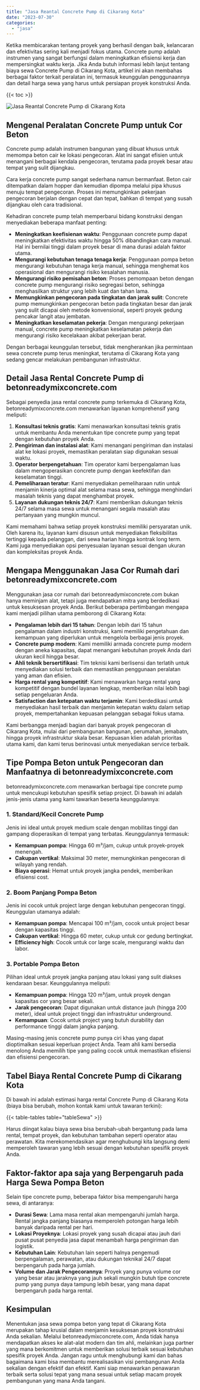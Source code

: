 ```yaml
---
title: "Jasa Reantal Concrete Pump di Cikarang Kota"
date: "2023-07-30"
categories: 
  - "jasa"
---
```


Ketika membicarakan tentang proyek yang berhasil dengan baik, kelancaran dan efektivitas sering kali menjadi fokus utama. Concrete pump adalah instrumen yang sangat berfungsi dalam meningkatkan efisiensi kerja dan mempersingkat waktu kerja. Jika Anda butuh informasi lebih lanjut tentang biaya sewa Concrete Pump di Cikarang Kota, artikel ini akan membahas berbagai faktor terkait peralatan ini, termasuk keunggulan penggunaannya dan detail harga sewa yang harus untuk persiapan proyek konstruksi Anda.

{{< toc >}}

![Jasa Reantal Concrete Pump di Cikarang Kota](https://betoncor8.github.io/pump/concrete-pump%20(28).png)

## Mengenal Peralatan Concrete Pump untuk Cor Beton

Concrete pump adalah instrumen bangunan yang dibuat khusus untuk memompa beton cair ke lokasi pengecoran. Alat ini sangat efisien untuk menangani berbagai kendala pengecoran, terutama pada proyek besar atau tempat yang sulit dijangkau.

Cara kerja concrete pump sangat sederhana namun bermanfaat. Beton cair ditempatkan dalam hopper dan kemudian dipompa melalui pipa khusus menuju tempat pengecoran. Proses ini memungkinkan pekerjaan pengecoran berjalan dengan cepat dan tepat, bahkan di tempat yang susah dijangkau oleh cara tradisional.

Kehadiran concrete pump telah memperbarui bidang konstruksi dengan menyediakan beberapa manfaat penting:

- **Meningkatkan keefisienan waktu**: Penggunaan concrete pump dapat meningkatkan efektivitas waktu hingga 50% dibandingkan cara manual. Hal ini bernilai tinggi dalam proyek besar di mana durasi adalah faktor utama.
- **Mengurangi kebutuhan tenaga tenaga kerja**: Penggunaan pompa beton mengurangi kebutuhan tenaga kerja manual, sehingga menghemat kos operasional dan mengurangi risiko kesalahan manusia.
- **Mengurangi risiko pemisahan beton**: Proses pemompaan beton dengan concrete pump mengurangi risiko segregasi beton, sehingga menghasilkan struktur yang lebih kuat dan tahan lama.
- **Memungkinkan pengecoran pada tingkatan dan jarak sulit**: Concrete pump memungkinkan pengecoran beton pada tingkatan besar dan jarak yang sulit dicapai oleh metode konvensional, seperti proyek gedung pencakar langit atau jembatan.
- **Meningkatkan keselamatan pekerja**: Dengan mengurangi pekerjaan manual, concrete pump meningkatkan keselamatan pekerja dan mengurangi risiko kecelakaan akibat pekerjaan berat.

Dengan berbagai keunggulan tersebut, tidak mengherankan jika permintaan sewa concrete pump terus meningkat, terutama di Cikarang Kota yang sedang gencar melakukan pembangunan infrastruktur.

## Detail Jasa Rental Concrete Pump di betonreadymixconcrete.com

Sebagai penyedia jasa rental concrete pump terkemuka di Cikarang Kota, betonreadymixconcrete.com menawarkan layanan komprehensif yang meliputi:

1. **Konsultasi teknis gratis**: Kami menawarkan konsultasi teknis gratis untuk membantu Anda menentukan tipe concrete pump yang tepat dengan kebutuhan proyek Anda.
2. **Pengiriman dan instalasi alat**: Kami menangani pengiriman dan instalasi alat ke lokasi proyek, memastikan peralatan siap digunakan sesuai waktu.
3. **Operator berpengetahuan**: Tim operator kami berpengalaman luas dalam mengoperasikan concrete pump dengan keefektifan dan keselamatan tinggi.
4. **Pemeliharaan teratur**: Kami menyediakan pemeliharaan rutin untuk menjamin kinerja optimal alat selama masa sewa, sehingga menghindari masalah teknis yang dapat menghambat proyek.
5. **Layanan dukungan teknis 24/7**: Kami memberikan dukungan teknis 24/7 selama masa sewa untuk menangani segala masalah atau pertanyaan yang mungkin muncul.

Kami memahami bahwa setiap proyek konstruksi memiliki persyaratan unik. Oleh karena itu, layanan kami disusun untuk menyediakan fleksibilitas tertinggi kepada pelanggan, dari sewa harian hingga kontrak long term. Kami juga menyediakan opsi penyesuaian layanan sesuai dengan ukuran dan kompleksitas proyek Anda.

## Mengapa Menggunakan Jasa Cor Rumah dari betonreadymixconcrete.com

Menggunakan jasa cor rumah dari betonreadymixconcrete.com bukan hanya meminjam alat, tetapi juga mendapatkan mitra yang berdedikasi untuk kesuksesan proyek Anda. Berikut beberapa pertimbangan mengapa kami menjadi pilihan utama pemborong di Cikarang Kota:

- **Pengalaman lebih dari 15 tahun**: Dengan lebih dari 15 tahun pengalaman dalam industri konstruksi, kami memiliki pengetahuan dan kemampuan yang diperlukan untuk mengelola berbagai jenis proyek.
- **Concrete pump modern**: Kami memiliki armada concrete pump modern dengan aneka kapasitas, dapat menangani kebutuhan proyek Anda dari ukuran kecil hingga besar.
- **Ahli teknik bersertifikasi**: Tim teknisi kami berlisensi dan terlatih untuk menyediakan solusi terbaik dan memastikan penggunaan peralatan yang aman dan efisien.
- **Harga rental yang kompetitif**: Kami menawarkan harga rental yang kompetitif dengan bundel layanan lengkap, memberikan nilai lebih bagi setiap pengeluaran Anda.
- **Satisfaction dan ketepatan waktu terjamin**: Kami berdedikasi untuk menyediakan hasil terbaik dan menjamin ketepatan waktu dalam setiap proyek, mempertahankan kepuasan pelanggan sebagai fokus utama.

Kami berbangga menjadi bagian dari banyak proyek pengecoran di Cikarang Kota, mulai dari pembangunan bangunan, perumahan, jemabatn, hingga proyek infrastruktur skala besar. Kepuasan klien adalah prioritas utama kami, dan kami terus berinovasi untuk menyediakan service terbaik.

## Tipe Pompa Beton untuk Pengecoran dan Manfaatnya di betonreadymixconcrete.com

betonreadymixconcrete.com menawarkan berbagai tipe concrete pump untuk mencukupi kebutuhan spesifik setiap project. Di bawah ini adalah jenis-jenis utama yang kami tawarkan beserta keunggulannya:

### 1\. Standard/Kecil Concrete Pump

Jenis ini ideal untuk proyek medium scale dengan mobilitas tinggi dan gampang dioperasikan di tempat yang terbatas. Keunggulannya termasuk:

- **Kemampuan pompa**: Hingga 60 m³/jam, cukup untuk proyek-proyek menengah.
- **Cakupan vertikal**: Maksimal 30 meter, memungkinkan pengecoran di wilayah yang rendah.
- **Biaya operasi**: Hemat untuk proyek jangka pendek, memberikan efisiensi cost.

### 2\. Boom Panjang Pompa Beton

Jenis ini cocok untuk project large dengan kebutuhan pengecoran tinggi. Keunggulan utamanya adalah:

- **Kemampuan pompa**: Mencapai 100 m³/jam, cocok untuk project besar dengan kapasitas tinggi.
- **Cakupan vertikal**: Hingga 60 meter, cukup untuk cor gedung bertingkat.
- **Efficiency high**: Cocok untuk cor large scale, mengurangi waktu dan labor.

### 3\. Portable Pompa Beton

Pilihan ideal untuk proyek jangka panjang atau lokasi yang sulit diakses kendaraan besar. Keunggulannya meliputi:

- **Kemampuan pompa**: Hingga 120 m³/jam, untuk proyek dengan kapasitas cor yang besar sekali.
- **Jarak pengecoran**: Dapat digunakan untuk distance jauh (hingga 200 meter), ideal untuk project tinggi dan infrastruktur underground.
- **Kemampuan**: Cocok untuk project yang butuh durability dan performance tinggi dalam jangka panjang.

Masing-masing jenis concrete pump punya ciri khas yang dapat dioptimalkan sesuai keperluan project Anda. Team ahli kami bersedia menolong Anda memilih tipe yang paling cocok untuk memastikan efisiensi dan efisiensi pengecoran.

## Tabel Biaya Rental Concrete Pump di Cikarang Kota

Di bawah ini adalah estimasi harga rental Concrete Pump di Cikarang Kota (biaya bisa berubah, mohon kontak kami untuk tawaran terkini):

{{< table-tables table="tableSewa" >}}

Harus diingat kalau biaya sewa bisa berubah-ubah bergantung pada lama rental, tempat proyek, dan kebutuhan tambahan seperti operator atau perawatan. Kita merekomendasikan agar menghubungi kita langsung demi memperoleh tawaran yang lebih sesuai dengan kebutuhan spesifik proyek Anda.

## Faktor-faktor apa saja yang Berpengaruh pada Harga Sewa Pompa Beton

Selain tipe concrete pump, beberapa faktor bisa mempengaruhi harga sewa, di antaranya:

- **Durasi Sewa**: Lama masa rental akan mempengaruhi jumlah harga. Rental jangka panjang biasanya memperoleh potongan harga lebih banyak daripada rental per hari.
- **Lokasi Proyeknya**: Lokasi proyek yang susah dicapai atau jauh dari pusat pusat penyedia jasa dapat menambah harga pengiriman dan logistik.
- **Kebutuhan Lain**: Kebutuhan lain seperti halnya pengemudi berpengalaman, perawatan, atau dukungan teknikal 24/7 dapat berpengaruh pada harga jumlah.
- **Volume dan Jarak Pengecorannya**: Proyek yang punya volume cor yang besar atau jaraknya yang jauh sekali mungkin butuh tipe concrete pump yang punya daya tampung lebih besar, yang mana dapat berpengaruh pada harga rental.

## Kesimpulan

Menentukan jasa sewa pompa beton yang tepat di Cikarang Kota merupakan tahap krusial dalam menjamin kesuksesan proyek konstruksi Anda sekalian. Melalui betonreadymixconcrete.com, Anda tidak hanya mendapatkan akses ke alat-alat modern dan tim ahli, melainkan juga partner yang mana berkomitmen untuk memberikan solusi terbaik sesuai kebutuhan spesifik proyek Anda. Jangan ragu untuk menghubungi kami dan bahas bagaimana kami bisa membantu merealisasikan visi pembangunan Anda sekalian dengan efektif dan efektif. Kami siap menawarkan penawaran terbaik serta solusi tepat yang mana sesuai untuk setiap macam proyek pembangunan yang mana Anda tangani.
